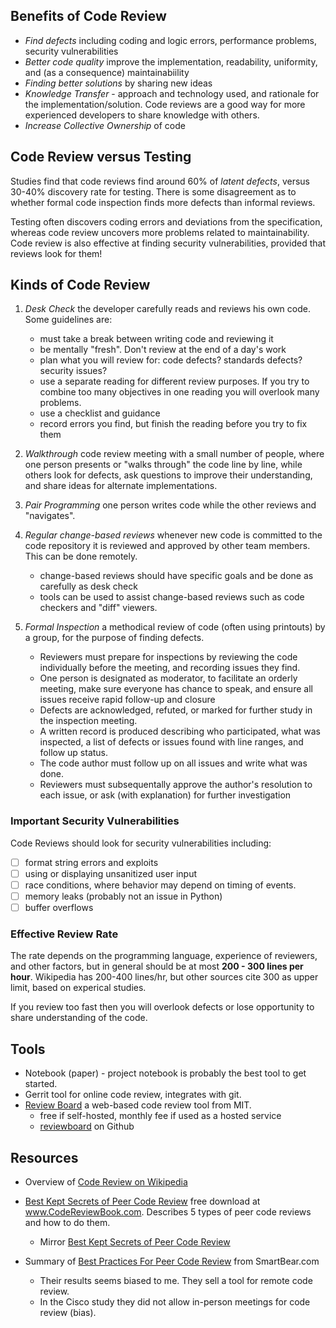 ## Benefits of Code Review

* *Find defects* including coding and logic errors, performance problems, security vulnerabilities
* *Better code quality* improve the implementation, readability, uniformity, and (as a consequence) maintainabiility
* *Finding better solutions* by sharing new ideas
* *Knowledge Transfer* - approach and technology used, and rationale for the implementation/solution.  Code reviews are a good way for more experienced developers to share knowledge with others.
* *Increase Collective Ownership* of code

## Code Review versus Testing

Studies find that code reviews find around 60% of *latent defects*, versus 30-40% discovery rate for testing.  There is some disagreement as to whether formal code inspection finds more defects than informal reviews.

Testing often discovers coding errors and deviations from the specification, whereas code review uncovers more problems related to maintainability.  Code review is also effective at finding security vulnerabilities, provided that reviews look for them!

## Kinds of Code Review

1. *Desk Check* the developer carefully reads and reviews his own code.  Some guidelines are:
    - must take a break between writing code and reviewing it
    - be mentally "fresh". Don't review at the end of a day's work
    - plan what you will review for: code defects? standards defects? security issues?
    - use a separate reading for different review purposes. If you try to combine too many objectives in one reading you will overlook many problems.
    - use a checklist and guidance
    - record errors you find, but finish the reading before you try to fix them

2. *Walkthrough* code review meeting with a small number of people, where one person presents or "walks through" the code line by line, while others look for defects, ask questions to improve their understanding, and share ideas for alternate implementations.

3. *Pair Programming* one person writes code while the other reviews and "navigates".

4. *Regular change-based reviews* whenever new code is committed to the code repository it is reviewed and approved by other team members.  This can be done remotely.
    - change-based reviews should have specific goals and be done as carefully as desk check
    - tools can be used to assist change-based reviews such as code checkers and "diff" viewers.

5. *Formal Inspection* a methodical review of code (often using printouts) by a group, for the purpose of finding defects.  
    - Reviewers must prepare for inspections by reviewing the code individually before the meeting, and recording issues they find.
    - One person is designated as moderator, to facilitate an orderly meeting, make sure everyone has chance to speak, and ensure all issues receive rapid follow-up and closure
    - Defects are acknowledged, refuted, or marked for further study in the inspection meeting.
    - A written record is produced describing who participated, what was inspected, a list of defects or issues found with line ranges, and follow up status.
    - The code author must follow up on all issues and write what was done.
    - Reviewers must subsequentally approve the author's resolution to each issue, or ask (with explanation) for further investigation

### Important Security Vulnerabilities

Code Reviews should look for security vulnerabilities including:

- [ ] format string errors and exploits
- [ ] using or displaying unsanitized user input
- [ ] race conditions, where behavior may depend on timing of events.
- [ ] memory leaks (probably not an issue in Python)
- [ ] buffer overflows

### Effective Review Rate

The rate depends on the programming language, experience of reviewers, and other factors, but in general should be at most **200 - 300 lines per hour**. Wikipedia has 200-400 lines/hr, but other sources cite 300 as upper limit, based on experical studies.

If you review too fast then you will overlook defects or lose opportunity to share understanding of the code.

## Tools

* Notebook (paper) - project notebook is probably the best tool to get started.
* Gerrit tool for online code review, integrates with git.
* [Review Board][review-board] a web-based code review tool from MIT.
    - free if self-hosted, monthly fee if used as a hosted service
    - [reviewboard][review-board-github] on Github

## Resources

* Overview of [Code Review on Wikipedia](https://en.wikipedia.org/wiki/Code_review)

* [Best Kept Secrets of Peer Code Review](www.codereviewbook.com) free download at  www.CodeReviewBook.com.  Describes 5 types of peer code reviews and how to do them.
    - Mirror [Best Kept Secrets of Peer Code Review](https://static1.smartbear.co/smartbear/media/pdfs/best-kept-secrets-of-peer-code-review_redirected.pdf)
* Summary of [Best Practices For Peer Code Review](https://www.kessler.de/prd/smartbear/BestPracticesForPeerCodeReview.pdf) from SmartBear.com
    - Their results seems biased to me.  They sell a tool for remote code review.
    - In the Cisco study they did not allow in-person meetings for code review (bias).

[review-board]: https://www.reviewboard.org/
[review-board-github]: https://github.com/reviewboard/reviewboard
